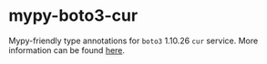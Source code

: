 # mypy-boto3-cur

Mypy-friendly type annotations for `boto3` 1.10.26 `cur` service.
More information can be found [here](https://github.com/vemel/mypy_boto3).